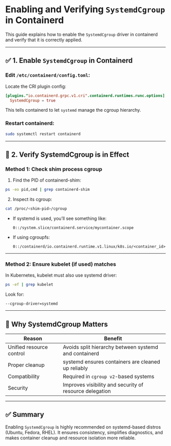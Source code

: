 
# Enabling and Verifying `SystemdCgroup` in Containerd

This guide explains how to enable the `SystemdCgroup` driver in containerd and verify that it is correctly applied.

---

## ✅ 1. Enable `SystemdCgroup` in Containerd

### Edit `/etc/containerd/config.toml`:

Locate the CRI plugin config:

```toml
[plugins."io.containerd.grpc.v1.cri".containerd.runtimes.runc.options]
  SystemdCgroup = true
```

This tells containerd to let `systemd` manage the cgroup hierarchy.

### Restart containerd:

```bash
sudo systemctl restart containerd
```

---

## 🧪 2. Verify SystemdCgroup is in Effect

### Method 1: Check shim process cgroup

1. Find the PID of containerd-shim:

```bash
ps -eo pid,cmd | grep containerd-shim
```

2. Inspect its cgroup:

```bash
cat /proc/<shim-pid>/cgroup
```

- If systemd is used, you’ll see something like:
  ```
  0::/system.slice/containerd.service/mycontainer.scope
  ```

- If using cgroupfs:
  ```
  0::/containerd/io.containerd.runtime.v1.linux/k8s.io/<container_id>
  ```

---

### Method 2: Ensure kubelet (if used) matches

In Kubernetes, kubelet must also use systemd driver:

```bash
ps -ef | grep kubelet
```

Look for:
```
--cgroup-driver=systemd
```

---

## 📌 Why SystemdCgroup Matters

| Reason | Benefit |
|--------|---------|
| Unified resource control | Avoids split hierarchy between systemd and containerd |
| Proper cleanup | systemd ensures containers are cleaned up reliably |
| Compatibility | Required in `cgroup v2`-based systems |
| Security | Improves visibility and security of resource delegation |

---

## ✅ Summary

Enabling `SystemdCgroup` is highly recommended on systemd-based distros (Ubuntu, Fedora, RHEL). It ensures consistency, simplifies diagnostics, and makes container cleanup and resource isolation more reliable.

